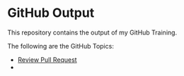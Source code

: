 # GitHub Output
This repository contains the output of my GitHub Training.

The following are the GitHub Topics:

+ [Review Pull Request](https://github.com/ajmasong/Training-in-the-GitHub/blob/main/skills-review-pull-requests/performed-task.md)
+ 

